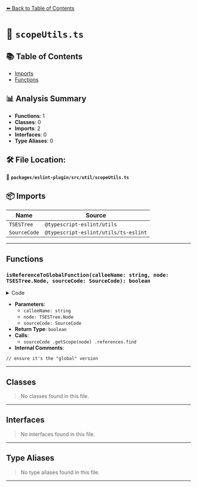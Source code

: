 [⬅️ Back to Table of Contents](../../../../index.md)

# 📄 `scopeUtils.ts`

## 📚 Table of Contents

- [Imports](#imports)
- [Functions](#functions)

## 📊 Analysis Summary

- **Functions**: 1
- **Classes**: 0
- **Imports**: 2
- **Interfaces**: 0
- **Type Aliases**: 0

## 🛠️ File Location:
📂 **`packages/eslint-plugin/src/util/scopeUtils.ts`**

## 📦 Imports

| Name | Source |
|------|--------|
| `TSESTree` | `@typescript-eslint/utils` |
| `SourceCode` | `@typescript-eslint/utils/ts-eslint` |


---

## Functions

### `isReferenceToGlobalFunction(calleeName: string, node: TSESTree.Node, sourceCode: SourceCode): boolean`

<details><summary>Code</summary>

```ts
export function isReferenceToGlobalFunction(
  calleeName: string,
  node: TSESTree.Node,
  sourceCode: SourceCode,
): boolean {
  const ref = sourceCode
    .getScope(node)
    .references.find(ref => ref.identifier.name === calleeName);

  // ensure it's the "global" version
  return !ref?.resolved?.defs.length;
}
```
</details>

- **Parameters**:
  - `calleeName: string`
  - `node: TSESTree.Node`
  - `sourceCode: SourceCode`
- **Return Type**: `boolean`
- **Calls**:
  - `sourceCode
    .getScope(node)
    .references.find`
- **Internal Comments**:
```
// ensure it's the "global" version
```


---

## Classes

> No classes found in this file.


---

## Interfaces

> No interfaces found in this file.


---

## Type Aliases

> No type aliases found in this file.


---